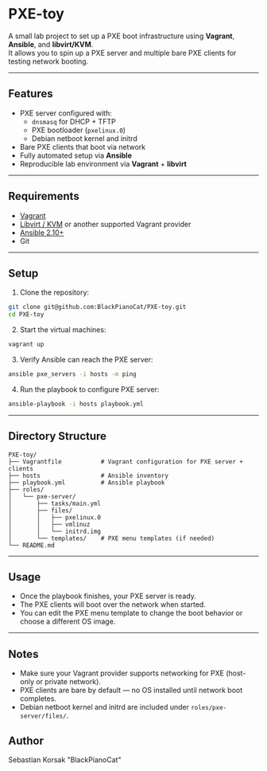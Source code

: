 # PXE-toy

A small lab project to set up a PXE boot infrastructure using **Vagrant**, **Ansible**, and **libvirt/KVM**.  
It allows you to spin up a PXE server and multiple bare PXE clients for testing network booting.

---

## Features

- PXE server configured with:
  - `dnsmasq` for DHCP + TFTP
  - PXE bootloader (`pxelinux.0`)
  - Debian netboot kernel and initrd
- Bare PXE clients that boot via network
- Fully automated setup via **Ansible**
- Reproducible lab environment via **Vagrant** + **libvirt**

---

## Requirements

- [Vagrant](https://www.vagrantup.com/)
- [Libvirt / KVM](https://libvirt.org/) or another supported Vagrant provider
- [Ansible 2.10+](https://docs.ansible.com/)
- Git

---

## Setup

1. Clone the repository:

```bash
git clone git@github.com:BlackPianoCat/PXE-toy.git
cd PXE-toy
````

2. Start the virtual machines:

```bash
vagrant up
```

3. Verify Ansible can reach the PXE server:

```bash
ansible pxe_servers -i hosts -m ping
```

4. Run the playbook to configure PXE server:

```bash
ansible-playbook -i hosts playbook.yml
```

---

## Directory Structure

```
PXE-toy/
├── Vagrantfile           # Vagrant configuration for PXE server + clients
├── hosts                 # Ansible inventory
├── playbook.yml          # Ansible playbook
├── roles/
│   └── pxe-server/
│       ├── tasks/main.yml
│       ├── files/
│       │   ├── pxelinux.0
│       │   ├── vmlinuz
│       │   └── initrd.img
│       └── templates/    # PXE menu templates (if needed)
└── README.md
```

---

## Usage

* Once the playbook finishes, your PXE server is ready.
* The PXE clients will boot over the network when started.
* You can edit the PXE menu template to change the boot behavior or choose a different OS image.

---

## Notes

* Make sure your Vagrant provider supports networking for PXE (host-only or private network).
* PXE clients are bare by default — no OS installed until network boot completes.
* Debian netboot kernel and initrd are included under `roles/pxe-server/files/`.

## Author

Sebastian Korsak "BlackPianoCat"
